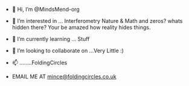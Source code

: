 - 👋 Hi, I’m @MindsMend-org

- 👀 I’m interested in ... Interferometry Nature & Math and zeros? whats hidden there? Your be amazed how reality hides things.

- 🌱 I’m currently learning ... Stuff

- 💞️ I’m looking to collaborate on ...Very Little :)

- 📫 ........FoldingCircles

  
  
- EMAIL ME AT mince@foldingcircles.co.uk


<!---
MindsMend-org/MindsMend-org is a ✨ special ✨ repository because its `README.md` (this file) appears on your GitHub profile.
You can click the Preview link to take a look at your changes.
--->
